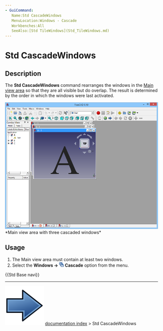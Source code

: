 ```yaml
---
- GuiCommand:
   Name:Std CascadeWindows
   MenuLocation:Windows - Cascade
   Workbenches:All
   SeeAlso:[Std TileWindows](Std_TileWindows.md)
---
```


# Std CascadeWindows

## Description

The **Std CascadeWindows** command rearranges the windows in the [Main view area](Main_view_area.md) so that they are all visible but do overlap. The result is determined by the order in which the windows were last activated.

 <img alt="" src=images/Std_CascadeWindows_example.png  style="width:600px;">  
*Main view area with three cascaded windows*

## Usage

1.  The Main view area must contain at least two windows.
2.  Select the **Windows → <img src="images/Std_CascadeWindows.svg" width=16px> Cascade** option from the menu.




 {{Std Base navi}}



---
![](images/Button_right.svg) [documentation index](../README.md) > Std CascadeWindows
